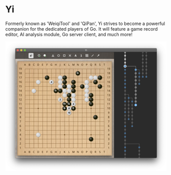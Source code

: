 # Yi
Formerly known as 'WeiqiTool' and 'QiPan', Yi strives to become a powerful companion for the dedicated players of Go. It will feature a game record editor, AI analysis module, Go server client, and much more!

![screenshot](screenshots/review.png)
